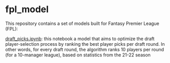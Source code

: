 # fpl_model

This repository contains a set of models built for Fantasy Premier League (FPL):

[draft_picks.ipynb](https://github.com/amirgrunhaus/fpl_model/blob/main/draft_picks.ipynb): this notebook a model that aims to optimize the draft player-selection process by ranking the best player picks per draft round. In other words, for every draft round, the algorithm ranks 10 players per round (for a 10-manager league), based on statistics from the 21-22 season
